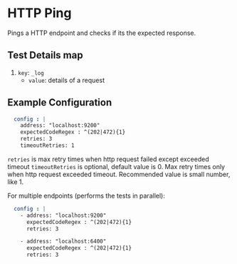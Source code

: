 # HTTP Ping
Pings a HTTP endpoint and checks if its the expected response.

## Test Details map
 1. `key`: `_log`
    - `value`: details of a request
 

## Example Configuration
```yaml
  config : |
    address: "localhost:9200"
    expectedCodeRegex : ^(202|472){1}
    retries: 3
    timeoutRetries: 1
```
`retries` is max retry times when http request failed except exceeded timeout
`timeoutRetries` is optional, default value is 0. Max retry times only when http request exceeded timeout. Recommended value is small number, like 1.

For multiple endpoints (performs the tests in parallel):
```yaml
  config : |
    - address: "localhost:9200"
      expectedCodeRegex : ^(202|472){1}
      retries: 3

    - address: "localhost:6400"
      expectedCodeRegex : ^(202|472){1}
      retries: 3
```